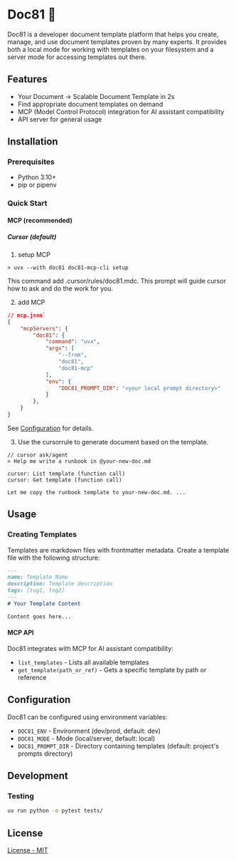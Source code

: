# Doc81 🚀

Doc81 is a developer document template platform that helps you create, manage, and use document templates proven by many experts. It provides both a local mode for working with templates on your filesystem and a server mode for accessing templates out there.

## Features

- Your Document -> Scalable Document Template in 2s
- Find appropriate document templates on demand
- MCP (Model Control Protocol) integration for AI assistant compatibility
- API server for general usage

## Installation

### Prerequisites

- Python 3.10+
- pip or pipenv

### Quick Start

#### MCP (recommended)
##### Cursor (default)
1. setup MCP

```
> uvx --with doc81 doc81-mcp-cli setup
```

This command add .cursor/rules/doc81.mdc.
This prompt will guide cursor how to ask and do the work for you.

2. add MCP
```json
// mcp.json`
{
    "mcpServers": {
        "doc81": {
            "command": "uvx",
            "args": [
                "--from",
                "doc81",
                "doc81-mcp"
            ],
            "env": {
                "DOC81_PROMPT_DIR": "<your local prompt directory>"
            }
        },
    }
}
```

See [Configuration](#configuration) for details.

3. Use the cursorrule to generate document based on the template.

```
// cursor ask/agent
> Help me write a runbook in @your-new-doc.md

cursor: List template (function call)
cursor: Get template (function call)

Let me copy the runbook template to your-new-doc.md. ...
```

## Usage

### Creating Templates

Templates are markdown files with frontmatter metadata. Create a template file with the following structure:

```markdown
---
name: Template Name
description: Template description
tags: [tag1, tag2]
---
# Your Template Content

Content goes here...
```

#### MCP API

Doc81 integrates with MCP for AI assistant compatibility:

- `list_templates` - Lists all available templates
- `get_template(path_or_ref)` - Gets a specific template by path or reference

## Configuration

Doc81 can be configured using environment variables:

- `DOC81_ENV` - Environment (dev/prod, default: dev)
- `DOC81_MODE` - Mode (local/server, default: local)
- `DOC81_PROMPT_DIR` - Directory containing templates (default: project's prompts directory)

## Development

### Testing

```bash
uv run python -m pytest tests/
```

## License

[License - MIT](./LICENSE)

<!-- ## Contributing

[Your contribution guidelines] -->
